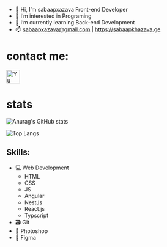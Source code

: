 - 👋 Hi, I’m sabaapxazava Front-end Developer
- 👀 I’m interested in Programing
- 🌱 I’m currently learning Back-end Development
- 📫 sabaapxazava@gmail.com | https://sabaapkhazava.ge


# contact me:
<a href="https://www.linkedin.com/in/saba-apkhazava-a58637246/">
   <img align="left" src="https://raw.githubusercontent.com/yushi1007/yushi1007/main/images/linkedin.svg" alt="Yu Shi | LinkedIn" width="35px"/>
</a>


<br><br>
# stats
![Anurag's GitHub stats](https://github-readme-stats.vercel.app/api?username=sabaapxazava&show_icons=true&theme=radical) 


![Top Langs](https://github-readme-stats.vercel.app/api/top-langs/?username=sabaapxazava&&hide=Pawn&%20notebook&show=vue&theme=radical)
## Skills:  
* 💻 Web Development
  * HTML
  * CSS
  * JS
  * Angular
  * NestJs
  * React.js
  * Typscript
* 🗃️ Git
* 🎨 Photoshop  
* 🌈 Figma  
